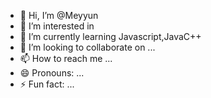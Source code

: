 - 👋 Hi, I’m @Meyyun
- 👀 I’m interested in 
- 🌱 I’m currently learning Javascript,JavaC++
- 💞️ I’m looking to collaborate on ...
- 📫 How to reach me ...
- 😄 Pronouns: ...
- ⚡ Fun fact: ...

<!---
Meyyun/Meyyun is a ✨ special ✨ repository because its `README.md` (this file) appears on your GitHub profile.
You can click the Preview link to take a look at your changes.
--->
